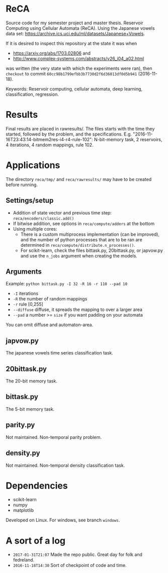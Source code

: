 # ReCA
Source code for my semester project and master thesis. Reservoir Computing using Cellular Automata (ReCA).
Using the Japanese vowels data set: https://archive.ics.uci.edu/ml/datasets/Japanese+Vowels.

If it is desired to inspect this repository at the state it was when
* https://arxiv.org/abs/1703.02806 and
* http://www.complex-systems.com/abstracts/v26_i04_a02.html

was written (the very state with which the experiments were ran), 
then `checkout` to commit `60cc98b1799efbb3b7730d2f6d36013df0d5b941` (2016-11-18). 

Keywords: Reservoir computing, cellular automata, deep learning, classification, regression.

# Results

Final results are placed in rawresults/.
The files starts with the time they started, followed by the problem, and the specifications.
E.g. "2016-11-16T23:43:14-bitmem2res-i4-r4-rule-102": N-bit-memory task, 2 reservoirs, 4 iterations, 4 random mappings, rule 102.

# Applications

The directory `reca/tmp/` and `reca/rawresults/` may have to be created before running.

## Settings/setup

* Addition of state vector and previous time step: `reca/encoders/classic.add()`
* If bitwise addition, see options in `reca/compute/adders` at the bottom
* Using multiple cores:
    * There is a custom multiprocess implementation (can be improved), and the number of python processes that are to be ran are determined in `reca/compute/distribute.n_processes()`.
    * For scikit-learn, check the files bittask.py, 20bittask.py, or japvow.py and use the `n_jobs` argument when creating the models.

## Arguments

Example: `python bittask.py -I 32 -R 16 -r 110 --pad 10`
* `-I` iterations
* `-R` the number of random mappings
* `-r` rule [0,255]
* `--diffuse` diffuse, it spreads the mapping to over a larger area
* `--pad` a number >= `size` if you want padding on your automata

You can omit diffuse and automaton-area.

## japvow.py

The japanese vowels time series classification task.

## 20bittask.py

The 20-bit memory task.

## bittask.py

The 5-bit memory task.

## parity.py

Not maintained. Non-temporal parity problem.

## density.py

Not maintained. Non-temporal density classification task.

# Dependencies

* scikit-learn
* numpy
* matplotlib

Developed on Linux. For windows, see branch `windows`.

# A sort of a log

* `2017-01-31T21:07` Made the repo public. Great day for folk and fedreland.
* `2016-11-18T14:30` Sort of checkpoint of code and time.

